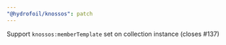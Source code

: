 ```yaml
---
"@hydrofoil/knossos": patch
---
```


Support `knossos:memberTemplate` set on collection instance (closes #137)

